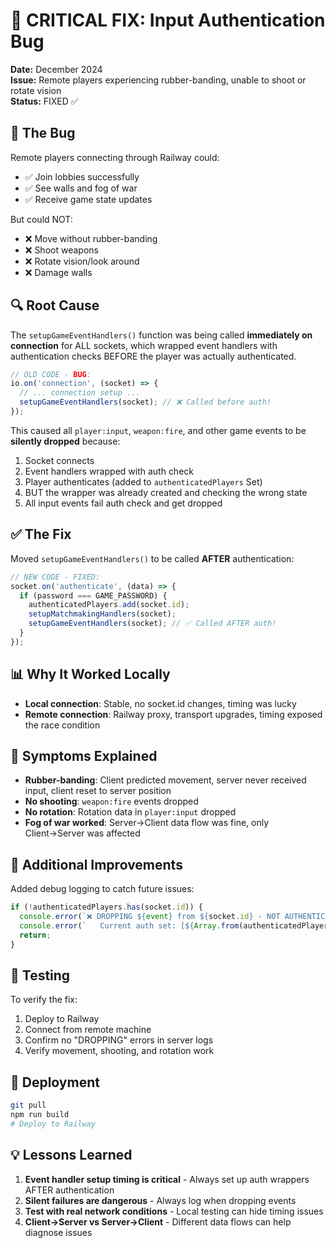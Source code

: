# 🔧 CRITICAL FIX: Input Authentication Bug

**Date:** December 2024  
**Issue:** Remote players experiencing rubber-banding, unable to shoot or rotate vision  
**Status:** FIXED ✅

## 🐛 The Bug

Remote players connecting through Railway could:
- ✅ Join lobbies successfully
- ✅ See walls and fog of war
- ✅ Receive game state updates

But could NOT:
- ❌ Move without rubber-banding
- ❌ Shoot weapons
- ❌ Rotate vision/look around
- ❌ Damage walls

## 🔍 Root Cause

The `setupGameEventHandlers()` function was being called **immediately on connection** for ALL sockets, which wrapped event handlers with authentication checks BEFORE the player was actually authenticated.

```typescript
// OLD CODE - BUG:
io.on('connection', (socket) => {
  // ... connection setup ...
  setupGameEventHandlers(socket); // ❌ Called before auth!
});
```

This caused all `player:input`, `weapon:fire`, and other game events to be **silently dropped** because:

1. Socket connects
2. Event handlers wrapped with auth check
3. Player authenticates (added to `authenticatedPlayers` Set)
4. BUT the wrapper was already created and checking the wrong state
5. All input events fail auth check and get dropped

## ✅ The Fix

Moved `setupGameEventHandlers()` to be called **AFTER** authentication:

```typescript
// NEW CODE - FIXED:
socket.on('authenticate', (data) => {
  if (password === GAME_PASSWORD) {
    authenticatedPlayers.add(socket.id);
    setupMatchmakingHandlers(socket);
    setupGameEventHandlers(socket); // ✅ Called AFTER auth!
  }
});
```

## 📊 Why It Worked Locally

- **Local connection**: Stable, no socket.id changes, timing was lucky
- **Remote connection**: Railway proxy, transport upgrades, timing exposed the race condition

## 🎯 Symptoms Explained

- **Rubber-banding**: Client predicted movement, server never received input, client reset to server position
- **No shooting**: `weapon:fire` events dropped
- **No rotation**: Rotation data in `player:input` dropped
- **Fog of war worked**: Server→Client data flow was fine, only Client→Server was affected

## 🔧 Additional Improvements

Added debug logging to catch future issues:
```typescript
if (!authenticatedPlayers.has(socket.id)) {
  console.error(`❌ DROPPING ${event} from ${socket.id} - NOT AUTHENTICATED!`);
  console.error(`   Current auth set: [${Array.from(authenticatedPlayers).join(', ')}]`);
  return;
}
```

## 📝 Testing

To verify the fix:
1. Deploy to Railway
2. Connect from remote machine
3. Confirm no "DROPPING" errors in server logs
4. Verify movement, shooting, and rotation work

## 🚀 Deployment

```bash
git pull
npm run build
# Deploy to Railway
```

## 💡 Lessons Learned

1. **Event handler setup timing is critical** - Always set up auth wrappers AFTER authentication
2. **Silent failures are dangerous** - Always log when dropping events
3. **Test with real network conditions** - Local testing can hide timing issues
4. **Client→Server vs Server→Client** - Different data flows can help diagnose issues
